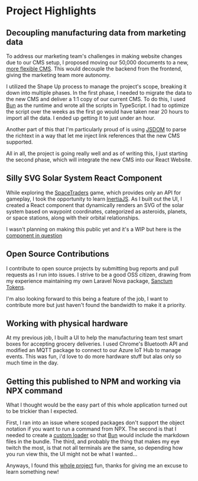 # Project Highlights

## Decoupling manufacturing data from marketing data

To address our marketing team's challenges in making website changes due to our CMS setup, I proposed moving our 50,000 documents to a new, [more flexible CMS](https://www.sanity.io/). This would decouple the backend from the frontend, giving the marketing team more autonomy.

I utilized the Shape Up process to manage the project's scope, breaking it down into multiple phases. In the first phase, I needed to migrate the data to the new CMS and deliver a 1:1 copy of our current CMS. To do this, I used [Bun](https://bun.sh/) as the runtime and wrote all the scripts in TypeScript. I had to optimize the script over the weeks as the first go would have taken near 20 hours to import all the data. I ended up getting it to just under an hour.

Another part of this that I'm particularly proud of is using [JSDOM](https://github.com/jsdom/jsdom) to parse the richtext in a way that let me inject link references that the new CMS supported.

All in all, the project is going really well and as of writing this, I just starting the second phase, which will integrate the new CMS into our React Website.

## Silly SVG Solar System React Component

While exploring the [SpaceTraders](https://spacetraders.io/) game, which provides only an API for gameplay, I took the opportunity to learn [InertiaJS](https://inertiajs.com/). As I built out the UI, I created a React component that dynamically renders an SVG of the solar system based on waypoint coordinates, categorized as asteroids, planets, or space stations, along with their orbital relationships.

I wasn't planning on making this public yet and it's a WIP but here is the [component in question](https://github.com/JeffBeltran/space-trader/blob/main/resources/js/Components/SystemMap.tsx)

## Open Source Contributions

I contribute to open source projects by submitting bug reports and pull requests as I run into issues. I strive to be a good OSS citizen, drawing from my experience maintaining my own Laravel Nova package, [Sanctum Tokens](https://github.com/JeffBeltran/sanctum-tokens).

I'm also looking forward to this being a feature of the job, I want to contribute more but just haven't found the bandwidth to make it a priority.

## Working with physical hardware

At my previous job, I built a UI to help the manufacturing team test smart boxes for accepting grocery deliveries. I used Chrome's Bluetooth API and modified an MQTT package to connect to our Azure IoT Hub to manage events. This was fun, i'd love to do more hardware stuff but alas only so much time in the day.

## Getting this published to NPM and working via NPX command

What I thought would be the easy part of this whole application turned out to be trickier than I expected.

First, I ran into an issue where scoped packages don't support the object notation if you want to run a command from NPX. The second is that I needed to create a [custom loader](https://bun.sh/docs/bundler/loaders) so that [Bun](https://bun.sh/) would include the markdown files in the bundle. The third, and probably the thing that makes my eye twitch the most, is that not all terminals are the same, so depending how you run view this, the UI might not be what I wanted...

Anyways, I found this [whole project](https://github.com/JeffBeltran/tailwind-example) fun, thanks for giving me an excuse to learn something new!
